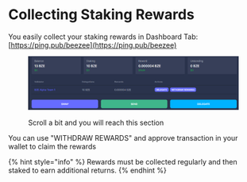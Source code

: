 # Collecting Staking Rewards

You easily collect your staking rewards in Dashboard Tab: [https://ping.pub/beezee](https://ping.pub/beezee)

<figure><img src="../../.gitbook/assets/image (45).png" alt=""><figcaption><p>Scroll a bit and you will reach this section</p></figcaption></figure>

You can use "WITHDRAW REWARDS" and  approve transaction in your wallet to claim the rewards

{% hint style="info" %}
Rewards must be collected regularly and then staked to earn additional returns.
{% endhint %}
